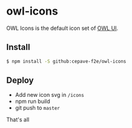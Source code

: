 # owl-icons
OWL Icons is the default icon set of [OWL UI](https://github.com/cepave-f2e/vue-owl-ui).


## Install

```sh
$ npm install -S github:cepave-f2e/owl-icons
```
## Deploy

- Add new icon svg in `/icons`
- npm run build
- git push to `master`


That's all 
